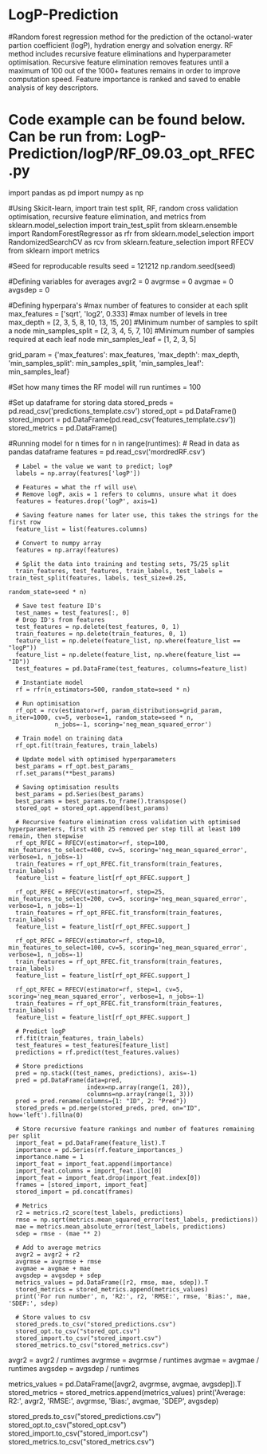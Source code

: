 # LogP-Prediction

#Random forest regression method for the prediction of the octanol-water partion coefficient (logP), hydration energy and solvation energy. RF method includes recursive feature eliminations and hyperparameter optimisation. Recursive feature elimination removes features until a maximum of 100 out of the 1000+ features remains in order to improve computation speed. Feature importance is ranked and saved to enable analysis of key descriptors.

# Code example can be found below. Can be run from: LogP-Prediction/logP/RF_09.03_opt_RFEC.py

  import pandas as pd
  import numpy as np

  #Using Skicit-learn, import train test split, RF, random cross validation optimisation, recursive feature elimination, and metrics
  from sklearn.model_selection import train_test_split
  from sklearn.ensemble import RandomForestRegressor as rfr
  from sklearn.model_selection import RandomizedSearchCV as rcv
  from sklearn.feature_selection import RFECV
  from sklearn import metrics

  #Seed for reproducable results
  seed = 121212
  np.random.seed(seed)

  #Defining variables for averages
  avgr2 = 0
  avgrmse = 0
  avgmae = 0
  avgsdep = 0

  #Defining hyperpara's
  #max number of features to consider at each split
  max_features = ['sqrt', 'log2',
                  0.333]
  #max number of levels in tree
  max_depth = [2, 3, 5, 8, 10, 13, 15, 20]
  #Minimum number of samples to spilt a node
  min_samples_split = [2, 3, 4, 5, 7, 10]
  #Minimum number of samples required at each leaf node
  min_samples_leaf = [1, 2, 3, 5]

  grid_param = {'max_features': max_features,
              'max_depth': max_depth,
              'min_samples_split': min_samples_split,
              'min_samples_leaf': min_samples_leaf}

  #Set how many times the RF model will run
  runtimes = 100

  #Set up dataframe for storing data
  stored_preds = pd.read_csv('predictions_template.csv')
  stored_opt = pd.DataFrame()
  stored_import = pd.DataFrame(pd.read_csv('features_template.csv'))
  stored_metrics = pd.DataFrame()

  #Running model for n times
  for n in range(runtimes):
      # Read in data as pandas dataframe
      features = pd.read_csv('mordredRF.csv')

      # Label = the value we want to predict; logP
      labels = np.array(features['logP'])

      # Features = what the rf will use\
      # Remove logP, axis = 1 refers to columns, unsure what it does
      features = features.drop('logP', axis=1)

      # Saving feature names for later use, this takes the strings for the first row
      feature_list = list(features.columns)

      # Convert to numpy array
      features = np.array(features)

      # Split the data into training and testing sets, 75/25 split
      train_features, test_features, train_labels, test_labels = train_test_split(features, labels, test_size=0.25,
                                                                                random_state=seed * n)

      # Save test feature ID's
      test_names = test_features[:, 0]
      # Drop ID's from features
      test_features = np.delete(test_features, 0, 1)
      train_features = np.delete(train_features, 0, 1)
      feature_list = np.delete(feature_list, np.where(feature_list == "logP"))
      feature_list = np.delete(feature_list, np.where(feature_list == "ID"))
      test_features = pd.DataFrame(test_features, columns=feature_list)

      # Instantiate model
      rf = rfr(n_estimators=500, random_state=seed * n)

      # Run optimisation
      rf_opt = rcv(estimator=rf, param_distributions=grid_param, n_iter=1000, cv=5, verbose=1, random_state=seed * n,
                 n_jobs=-1, scoring='neg_mean_squared_error')

      # Train model on training data
      rf_opt.fit(train_features, train_labels)

      # Update model with optimised hyperparameters
      best_params = rf_opt.best_params_
      rf.set_params(**best_params)

      # Saving optimisation results
      best_params = pd.Series(best_params)
      best_params = best_params.to_frame().transpose()
      stored_opt = stored_opt.append(best_params)

      # Recursive feature elimination cross validation with optimised hyperparameters, first with 25 removed per step till at least 100 remain, then stepwise
      rf_opt_RFEC = RFECV(estimator=rf, step=100, min_features_to_select=400, cv=5, scoring='neg_mean_squared_error', verbose=1, n_jobs=-1)
      train_features = rf_opt_RFEC.fit_transform(train_features, train_labels)
      feature_list = feature_list[rf_opt_RFEC.support_]

      rf_opt_RFEC = RFECV(estimator=rf, step=25, min_features_to_select=200, cv=5, scoring='neg_mean_squared_error', verbose=1, n_jobs=-1)
      train_features = rf_opt_RFEC.fit_transform(train_features, train_labels)
      feature_list = feature_list[rf_opt_RFEC.support_]

      rf_opt_RFEC = RFECV(estimator=rf, step=10, min_features_to_select=100, cv=5, scoring='neg_mean_squared_error', verbose=1, n_jobs=-1)
      train_features = rf_opt_RFEC.fit_transform(train_features, train_labels)
      feature_list = feature_list[rf_opt_RFEC.support_]

      rf_opt_RFEC = RFECV(estimator=rf, step=1, cv=5, scoring='neg_mean_squared_error', verbose=1, n_jobs=-1)
      train_features = rf_opt_RFEC.fit_transform(train_features, train_labels)
      feature_list = feature_list[rf_opt_RFEC.support_]

      # Predict logP
      rf.fit(train_features, train_labels)
      test_features = test_features[feature_list]
      predictions = rf.predict(test_features.values)

      # Store predictions
      pred = np.stack((test_names, predictions), axis=-1)
      pred = pd.DataFrame(data=pred,
                          index=np.array(range(1, 28)),
                          columns=np.array(range(1, 3)))
      pred = pred.rename(columns={1: "ID", 2: "Pred"})
      stored_preds = pd.merge(stored_preds, pred, on="ID", how='left').fillna(0)

      # Store recursive feature rankings and number of features remaining per split
      import_feat = pd.DataFrame(feature_list).T
      importance = pd.Series(rf.feature_importances_)
      importance.name = 1
      import_feat = import_feat.append(importance)
      import_feat.columns = import_feat.iloc[0]
      import_feat = import_feat.drop(import_feat.index[0])
      frames = [stored_import, import_feat]
      stored_import = pd.concat(frames)

      # Metrics
      r2 = metrics.r2_score(test_labels, predictions)
      rmse = np.sqrt(metrics.mean_squared_error(test_labels, predictions))
      mae = metrics.mean_absolute_error(test_labels, predictions)
      sdep = rmse - (mae ** 2)

      # Add to average metrics
      avgr2 = avgr2 + r2
      avgrmse = avgrmse + rmse
      avgmae = avgmae + mae
      avgsdep = avgsdep + sdep
      metrics_values = pd.DataFrame([r2, rmse, mae, sdep]).T
      stored_metrics = stored_metrics.append(metrics_values)
      print('For run number', n, 'R2:', r2, 'RMSE:', rmse, 'Bias:', mae, 'SDEP:', sdep)

      # Store values to csv
      stored_preds.to_csv("stored_predictions.csv")
      stored_opt.to_csv("stored_opt.csv")
      stored_import.to_csv("stored_import.csv")
      stored_metrics.to_csv("stored_metrics.csv")

  avgr2 = avgr2 / runtimes
  avgrmse = avgrmse / runtimes
  avgmae = avgmae / runtimes
  avgsdep = avgsdep / runtimes

  metrics_values = pd.DataFrame([avgr2, avgrmse, avgmae, avgsdep]).T
  stored_metrics = stored_metrics.append(metrics_values)
  print('Average: R2:', avgr2, 'RMSE:', avgrmse, 'Bias:', avgmae, 'SDEP', avgsdep)

  stored_preds.to_csv("stored_predictions.csv")
  stored_opt.to_csv("stored_opt.csv")
  stored_import.to_csv("stored_import.csv")
  stored_metrics.to_csv("stored_metrics.csv")
